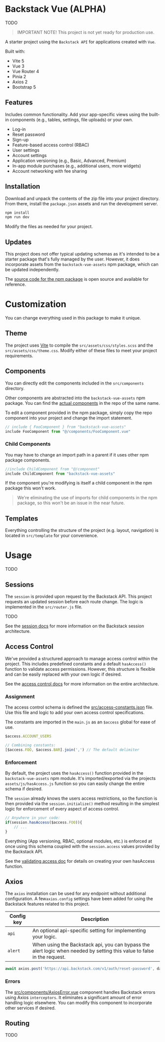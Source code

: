 # Backstack Vue (ALPHA)

TODO

> IMPORTANT NOTE! This project is not yet ready for production use.

A starter project using the `Backstack API` for applications created with `Vue`.

Built with:

* Vite 5
* Vue 3
* Vue Router 4
* Pinia 2
* Axios 2
* Bootstrap 5

## Features

Includes common functionality. Add your app-specific views using the built-in components (e.g., tables, settings, file uploads) or your own.

* Log-in
* Reset password
* Sign-up
* Feature-based access control (RBAC)
* User settings
* Account settings
* Application versioning (e.g., Basic, Advanced, Premium)
* In-app module purchases (e.g., additional users, more widgets)
* Account networking with fee sharing


## Installation

Download and unpack the contents of the zip file into your project directory. From there, install the `package.json` assets and run the development server.

```sh
npm install
npm run dev
```

Modify the files as needed for your project.


## Updates

This project does not offer typical updating schemas as it's intended to be a starter package that's fully managed by the user. However, it does incorporate assets from the `backstack-vue-assets` npm package, which can be updated independently.

The [source code for the npm package](https://github.com/deloachtech/backstack-vue-assets) is open source and available for reference.

# Customization

You can change everything used in this package to make it unique.

## Theme

The project uses [Vite](https://vitejs.dev/) to compile the `src/assets/css/styles.scss` and the `src/assets/css/theme.css`. Modify either of these files to meet your project requirements.

## Components

You can directly edit the components included in the `src/components` directory.

Other components are abstracted into the `backstack-vue-assets` npm package. You can find the [actual components](https://github.com/deloachtech/backstack-vue-assets/tree/main/src/components) in the repo of the same name.

To edit a component provided in the npm package, simply copy the repo component into your project and change the import statement.

```js
// include { FooComponent } from "backstack-vue-assets"
include FooComponent from "@/components/FooComponent.vue"
```

### Child Components

You may have to change an import path in a parent if it uses other npm package components.

```js
//include ChildComponent from "@/component"
include ChildComponent from "backstack-vue-assets"
```

If the component you're modifying is itself a child component in the npm package this won't work.

> We're eliminating the use of imports for child components in the npm package, so this won't be an issue in the near future.


## Templates

Everything controlling the structure of the project (e.g. layout, navigation) is located in `src/template` for your convenience.


# Usage

TODO


## Sessions

The `session` is provided upon request by the Backstack API. This project requests an updated session before each route change. The logic is implemented in the `src/router.js` file.

TODO

See the [session docs](https://backstack.com/sessions.html) for more information on the Backstack session architecture. 


## Access Control

We've provided a structured approach to manage access control within the project. This includes predefined constants and a default `hasAccess()` function to validate access permissions. However, this structure is flexible and can be easily replaced with your own logic if desired.

See the [access control docs](https://backstack.com/access-control.html) for more information on the entire architecture.

### Assignment

The access control schema is defined the [src/access-constants.json](https://github.com/deloachtech/backstack-vue/blob/main/src/access-constants.json) file. Use this file and logic to add your own access control specifications.

The constants are imported in the `main.js` as an `$access` global for ease of use.

```js
$access.ACCOUNT_USERS

// Combining constants:
[$access.FOO, $access.BAR].join(',') // The default delimiter
```

### Enforcement

By default, the project uses the `hasAccess()` function provided in the `backstack-vue-assets` npm module. It's imported/exported via the projects `assets/js/hasAccess.js` function so you can easily change the entire schema if desired. 

The `session` already knows the users access restrictions, so the function is then provided via the `session.initialize()` method resulting in the simplest logic for enforcement of every aspect of access control. 

```js
// Anywhere in your code:
if(session.hasAccess($access.FOO)){
    // ...
}
```

Everything (App versioning, RBAC, optional modules, etc.) is enforced at once using this schema coupled with the `session.access` values provided by the Backstack API.

See the [validating access doc](https://backstack.com/access-control.html#validating-access) for details on creating your own hasAccess function.

## Axios

The `axios` installation can be used for any endpoint without additional configuration. A few`axios.config` settings have been added for using the Backstack features related to this project.

| Config key | Description |
| --- | --- |
| `api` | An optional api-specific setting for implementing your logic. |
| `alert` | When using the Backstack api, you can bypass the alert logic when needed by setting this value to false in the request.

```js
await axios.post('https://api.backstack.com/v1/auth/reset-password', data, { api: 'backstack' }) ...
```

### Errors

The [src/components/AxiosError.vue](https://github.com/deloachtech/backstack-vue/blob/main/src/components/AxiosError.vue) component handles Backstack errors using Axios `interceptors`. It eliminates a significant amount of error handling  logic elsewhere. You can modify this component to incorporate other services if desired.

## Routing

TODO

